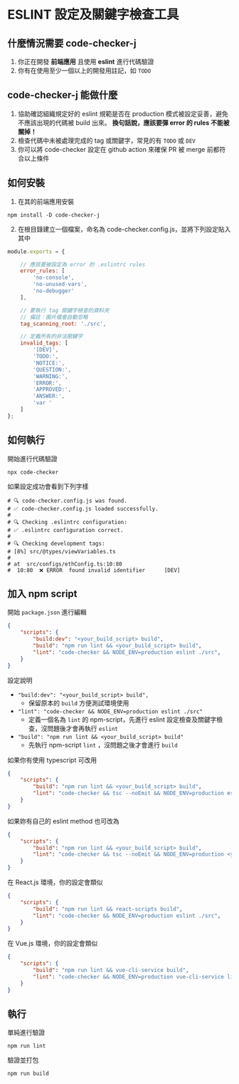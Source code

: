 # ESLINT 設定及關鍵字檢查工具

## 什麼情況需要 code-checker-j
1. 你正在開發 **前端應用** 且使用 **eslint** 進行代碼驗證
2. 你有在使用至少一個以上的開發用註記，如 `TODO`

## code-checker-j 能做什麼
1. 協助確認組織規定好的 eslint 規範是否在 production 模式被設定妥善，避免不應該出現的代碼被 build 出來。 **換句話說，應該要彈 error 的 rules 不能被關掉！**
2. 檢查代碼中未被處理完成的 tag 或關鍵字，常見的有 `TODO` 或 `DEV`
3. 你可以將 code-checker 設定在 github action 來確保 PR 被 merge 前都符合以上條件

## 如何安裝
1. 在其的前端應用安裝
```shell
npm install -D code-checker-j
```
2. 在根目錄建立一個檔案，命名為 code-checker.config.js，並將下列設定貼入其中
```js
module.exports = {

    // 應該要被設定為 error 的 .eslintrc rules
    error_rules: [
        'no-console',
        'no-unused-vars',
        'no-debugger'
    ],

    // 要執行 tag 關鍵字檢查的資料夾
    // 備註：圖片檔會自動忽略
    tag_scanning_root: './src',

    // 定義所有的非法關鍵字
    invalid_tags: [
        '[DEV]',
        'TODO:',
        'NOTICE:',
        'QUESTION:',
        'WARNING:',
        'ERROR:',
        'APPROVED:',
        'ANSWER:',
        'var '
    ]
};
```

## 如何執行
開始進行代碼驗證
```shell
npx code-checker
```
如果設定成功會看到下列字樣
```shell
# 🔍 code-checker.config.js was found.
# ✅ code-checker.config.js loaded successfully.
#
# 🔍 Checking .eslintrc configuration:
# ✅ .eslintrc configuration correct.
#
# 🔍 Checking development tags:
# [8%] src/@types/viewVariables.ts
#
# at  src/configs/ethConfig.ts:10:80
#  10:80  ❌ ERROR  found invalid identifier      [DEV]
```

## 加入 npm script
開始 `package.json` 進行編輯
```json
{
    "scripts": {
        "build:dev": "<your_build_script> build",
        "build": "npm run lint && <your_build_script> build",
        "lint": "code-checker && NODE_ENV=production eslint ./src",
    }
}
```
設定說明
- `"build:dev": "<your_build_script> build",`
    - 保留原本的 `build` 方便測試環境使用
- `"lint": "code-checker && NODE_ENV=production eslint ./src"`
    - 定義一個名為 `lint` 的 npm-script，先進行 eslint 設定檢查及關鍵字檢查，沒問題後才會再執行 `eslint`
- `"build": "npm run lint && <your_build_script> build"`
    - 先執行 npm-script `lint` ，沒問題之後才會進行 `build`

如果你有使用 typescript 可改用
```json
{
    "scripts": {
        "build": "npm run lint && <your_build_script> build",
        "lint": "code-checker && tsc --noEmit && NODE_ENV=production eslint ./src",
    }
}
```
如果妳有自己的 eslint method 也可改為
```json
{
    "scripts": {
        "build": "npm run lint && <your_build_script> build",
        "lint": "code-checker && tsc --noEmit && NODE_ENV=production <your_lint_script>",
    }
}
```
在 React.js 環境，你的設定會類似
```json
{
    "scripts": {
        "build": "npm run lint && react-scripts build",
        "lint": "code-checker && NODE_ENV=production eslint ./src",
    }
}
```
在 Vue.js 環境，你的設定會類似
```json
{
    "scripts": {
        "build": "npm run lint && vue-cli-service build",
        "lint": "code-checker && NODE_ENV=production vue-cli-service lint"
    }
}
```

## 執行
單純進行驗證
```shell
npm run lint
```
驗證並打包
```shell
npm run build
```